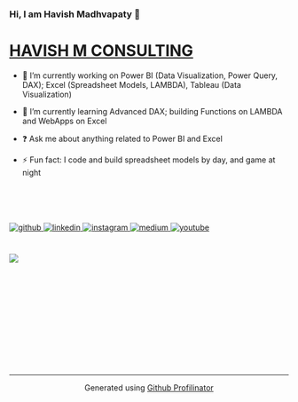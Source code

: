 

### Hi, I am Havish Madhvapaty 👋  
# **[HAVISH M CONSULTING](https://www.havishmconsulting.com/)**


- 🔭 I’m currently working on Power BI (Data Visualization, Power Query, DAX); Excel (Spreadsheet Models, LAMBDA), Tableau (Data Visualization) 
  

- 🌱 I’m currently learning Advanced DAX; building Functions on LAMBDA and WebApps on Excel
  

- ❓ Ask me about anything related to Power BI and Excel
  

- ⚡ Fun fact: I code and build spreadsheet models by day, and game at night   



<br />
<br />
<br />
<br />


<a href="https://github.com//havishmad" target="_blank">
<img src=https://img.shields.io/badge/github-%2324292e.svg?&style=for-the-badge&logo=github&logoColor=white alt=github style="margin-bottom: 5px;" />
</a>
<a href="https://linkedin.com/in/havishm" target="_blank">
<img src=https://img.shields.io/badge/linkedin-%231E77B5.svg?&style=for-the-badge&logo=linkedin&logoColor=white alt=linkedin style="margin-bottom: 5px;" />
</a>
<a href="https://instagram.com/havish.m.consulting/?hl=en" target="_blank">
<img src=https://img.shields.io/badge/instagram-%23000000.svg?&style=for-the-badge&logo=instagram&logoColor=white alt=instagram style="margin-bottom: 5px;" />
</a>
<a href="https://medium.com/@havish-madhvapaty" target="_blank">
<img src=https://img.shields.io/badge/medium-%23292929.svg?&style=for-the-badge&logo=medium&logoColor=white alt=medium style="margin-bottom: 5px;" />
</a>
<a href="https://www.youtube.com/c/havishmadhvapaty" target="_blank">
<img src=https://img.shields.io/badge/youtube-%23EE4831.svg?&style=for-the-badge&logo=youtube&logoColor=white alt=youtube style="margin-bottom: 5px;" />
</a>  
  
<br/>  
<br/>  
<br/>  
  
<img src="https://github-readme-stats.vercel.app/api?username=havishmad&show_icons=true&count_private=true&hide_border=true" align="left" />  
  


<br />
<br />
<br />
<br />
<br />
<br />
<br />
<br />
<br />
<br />
<br />
<br />

----
<div align="center">Generated using <a href="https://profilinator.rishav.dev/" target="_blank">Github Profilinator</a></div>
